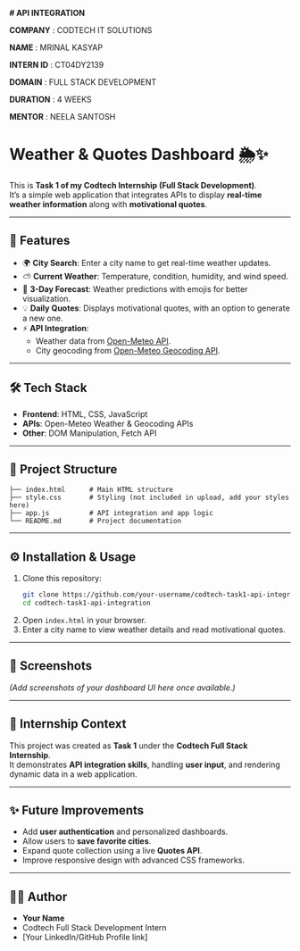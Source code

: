 **# API INTEGRATION**

**COMPANY** : CODTECH IT SOLUTIONS 

**NAME** : MRINAL KASYAP

**INTERN ID** : CT04DY2139

**DOMAIN** : FULL STACK DEVELOPMENT

**DURATION** : 4 WEEKS

**MENTOR** : NEELA SANTOSH


# Weather & Quotes Dashboard 🌦️✨  

This is **Task 1 of my Codtech Internship (Full Stack Development)**.  
It’s a simple web application that integrates APIs to display **real-time weather information** along with **motivational quotes**.  

---

## 🚀 Features  

- 🌍 **City Search**: Enter a city name to get real-time weather updates.  
- ⛅ **Current Weather**: Temperature, condition, humidity, and wind speed.  
- 📅 **3-Day Forecast**: Weather predictions with emojis for better visualization.  
- 💡 **Daily Quotes**: Displays motivational quotes, with an option to generate a new one.  
- ⚡ **API Integration**:  
  - Weather data from [Open-Meteo API](https://open-meteo.com/).  
  - City geocoding from [Open-Meteo Geocoding API](https://open-meteo.com/en/docs/geocoding-api).  

---

## 🛠️ Tech Stack  

- **Frontend**: HTML, CSS, JavaScript  
- **APIs**: Open-Meteo Weather & Geocoding APIs  
- **Other**: DOM Manipulation, Fetch API  

---

## 📂 Project Structure  

```
├── index.html      # Main HTML structure
├── style.css       # Styling (not included in upload, add your styles here)
├── app.js          # API integration and app logic
└── README.md       # Project documentation
```

---

## ⚙️ Installation & Usage  

1. Clone this repository:  
   ```bash
   git clone https://github.com/your-username/codtech-task1-api-integration.git
   cd codtech-task1-api-integration
   ```
2. Open `index.html` in your browser.  
3. Enter a city name to view weather details and read motivational quotes.  

---

## 📸 Screenshots  

*(Add screenshots of your dashboard UI here once available.)*  

---

## 📌 Internship Context  

This project was created as **Task 1** under the **Codtech Full Stack Internship**.  
It demonstrates **API integration skills**, handling **user input**, and rendering dynamic data in a web application.  

---

## ✨ Future Improvements  

- Add **user authentication** and personalized dashboards.  
- Allow users to **save favorite cities**.  
- Expand quote collection using a live **Quotes API**.  
- Improve responsive design with advanced CSS frameworks.  

---

## 👨‍💻 Author  

- **Your Name**  
- Codtech Full Stack Development Intern  
- [Your LinkedIn/GitHub Profile link]  
